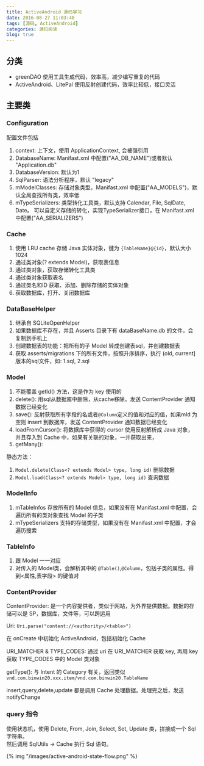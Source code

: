 ```yaml
---
title: ActiveAndroid 源码学习
date: 2016-08-27 11:03:40
tags: [源码, ActiveAndroid]
categories: 源码阅读
blog: true
---
```




## 分类

- greenDAO 使用工具生成代码，效率高，减少编写重复的代码
- ActiveAndroid、LitePal 使用反射创建代码，效率比较低，接口灵活

<!-- more -->

## 主要类

### Configuration

配置文件包括

1. context: 上下文，使用 ApplicationContext, 会被强引用
2. DatabaseName: Manifast.xml 中配置("AA_DB_NAME")或者默认 "Application.db"
3. DatabaseVersion: 默认为1
4. SqlParser: 语法分析程序，默认 "legacy"
5. mModelClasses: 存储对象类型，Manifast.xml 中配置("AA_MODELS")，默认全局查找所有类，效率低
6. mTypeSerializers: 类型转化工具类，默认支持 Calendar, File, SqlDate, Date。 可以自定义存储的转化，实现TypeSerializer接口，在 Manifast.xml 中配置("AA_SERIALIZERS")

### Cache

1. 使用 LRU cache 存储 Java 实体对象，键为 `{TableName}@{id}`，默认大小 1024
2. 通过类对象(? extends Model)，获取表信息
3. 通过类对象，获取存储转化工具类
3. 通过类对象获取表名
4. 通过类名和ID 获取、添加、删除存储的实体对象
5. 获取数据库，打开、关闭数据库

### DataBaseHelper

1. 继承自 SQLiteOpenHelper
2. 如果数据库不存在，并且 Asserts 目录下有 dataBaseName.db 的文件，会复制到手机上
3. 创建数据表的功能：把所有的子 Model 转成创建表sql，并创建数据表
4. 获取 asserts/migrations 下的所有文件，按照升序排序，执行 (old, current] 版本的sql文件，如: 1.sql, 2.sql

### Model

1. 不能覆盖 getId() 方法，这是作为 key 使用的
2. delete(): 用sql从数据库中删除，从cache移除，发送 ContentProvider 通知数据已经变化
3. save(): 反射获取所有字段的名或者`@Column`定义的值和对应的值，如果mId 为空则 insert 到数据库，发送 ContentProvider 通知数据已经变化
4. loadFromCursor(): 将数据库中获得的 cursor 使用反射解析成 Java 对象，并且存入到 Cache 中，如果有关联的对象，一并获取出来，
5. getMany(): 

静态方法：

1. `Model.delete(Class<? extends Model> type, long id)` 删除数据
2. `Model.load(Class<? extends Model> type, long id)` 查询数据


### ModelInfo

1. mTableInfos 存放所有的 Model 信息，如果没有在 Manifast.xml 中配置，会遍历所有的类对象查找 Model 的子类
2. mTypeSerializers 支持的存储类型，如果没有在 Manifast.xml 中配置，才会遍历搜索


### TableInfo 

1. 跟 Model 一一对应
2. 对传入的 Model类，会解析其中的 `@Table()`,`@Column`，包括子类的属性。得到<属性,表字段> 的键值对


### ContentProvider

ContentProvider: 是一个内容提供者，类似于网站，为外界提供数据。数据的存储可以是 SP，数据库，文件等，可以跨运用

Uri: `Uri.parse("content://<authority>/<table>")`

在 onCreate 中初始化 ActiveAndroid，包括初始化 Cache

URI_MATCHER & TYPE_CODES: 通过 uri 在 URI_MATCHER 获取 key, 再用 key 获取 TYPE_CODES 中的 Model 类对象

getType(): 与 Intent 的 Category 有关，返回类似 `vnd.com.binwin20.xxx.item/vnd.com.binwin20.TableName`

insert,query,delete,update 都是调用 Cache 处理数据。处理完之后，发送 notifyChange

### query 指令

使用状态机，使用 Delete, From, Join, Select, Set, Update 类，拼接成一个 Sql 字符串。  
然后调用 SqlUtils -> Cache 执行 Sql 语句。

{% img "/images/active-android-state-flow.png" %}

